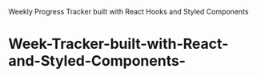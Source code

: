 Weekly Progress Tracker built with React Hooks and Styled Components 

# Week-Tracker-built-with-React-and-Styled-Components-

